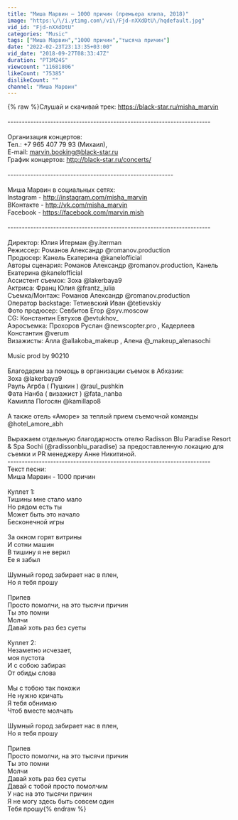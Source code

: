 ```yaml
---
title: "Миша Марвин — 1000 причин (премьера клипа, 2018)"
image: "https:\/\/i.ytimg.com\/vi\/Fjd-nXXdDtU\/hqdefault.jpg"
vid_id: "Fjd-nXXdDtU"
categories: "Music"
tags: ["Миша Марвин","1000 причин","тысяча причин"]
date: "2022-02-23T23:13:35+03:00"
vid_date: "2018-09-27T08:33:47Z"
duration: "PT3M24S"
viewcount: "11681806"
likeCount: "75385"
dislikeCount: ""
channel: "Миша Марвин"
---
```

{% raw %}Слушай и скачивай трек: <a rel="nofollow" target="blank" href="https://black-star.ru/misha_marvin">https://black-star.ru/misha_marvin</a><br /><br />-----------------------------------------------------------------------<br /><br />Организация концертов:<br />Тел.: +7 965 407 79 93 (Михаил), <br />E-mail: marvin.booking@black-star.ru<br />График концертов: <a rel="nofollow" target="blank" href="http://black-star.ru/concerts/">http://black-star.ru/concerts/</a><br /><br />----------------------------------------------------------<br /><br />Миша Марвин в социальных сетях:<br />Instagram - <a rel="nofollow" target="blank" href="http://instagram.com/misha_marvin">http://instagram.com/misha_marvin</a><br />ВКонтакте - <a rel="nofollow" target="blank" href="http://vk.com/misha_marvin">http://vk.com/misha_marvin</a><br />Facebook - <a rel="nofollow" target="blank" href="https://facebook.com/marvin.mish">https://facebook.com/marvin.mish</a><br /><br />-----------------------------------------------------------------------<br /><br />Директор: Юлия Итерман @y.iterman<br />Режиссер: Романов Александр @romanov.production<br />Продюсер: Канель Екатерина @kanelofficial<br />Авторы сценария: Романов Александр @romanov.production, Канель Екатерина @kanelofficial<br />Ассистент съемок: Зоха @lakerbaya9<br />Актриса: Франц Юлия @frantz_julia<br />Съемка/Монтаж: Романов Александр @romanov.production<br />Оператор backstage: Тетиевский Иван @tetievskiy<br />Фото продюсер: Севбитов Егор @syv.moscow<br />CG: Константин Евтухов @evtukhov_<br />Аэросъемка: Прохоров Руслан @newscopter.pro , Кадерлеев Константин @verum<br />Визажисты: Алла @allakoba_makeup , Алена @_makeup_alenasochi<br /><br /> Music prod by 90210<br /><br />Благодарим за помощь в организации съемок в Абхазии:<br />Зоха @lakerbaya9<br />Рауль Агрба ( Пушкин ) @raul_pushkin<br />Фата Нанба ( визажист )  @fata_nanba<br />Камилла Погосян @kamillapo8<br /><br />А также отель «Аморе» за теплый прием съемочной команды @hotel_amore_abh<br /><br />Выражаем отдельную благодарность отелю Radisson Blu Paradise Resort &amp; Spa Sochi (@radissonblu_paradise) за предоставленную локацию для съемки и PR менеджеру Анне Никитиной.<br />-----------------------------------------------------------------------<br />Текст песни: <br />Миша Марвин - 1000 причин<br /><br />Куплет 1:<br />Тишины мне стало мало<br />Но рядом есть ты<br />Может быть это начало<br />Бесконечной игры<br /><br />За окном горят витрины<br />И сотни машин<br />В тишину я не верил<br />Ее я забыл<br /><br />Шумный город забирает нас в плен,<br />Но я тебя прошу<br /><br />Припев<br />Просто помолчи, на это тысячи причин<br />Ты это помни<br />Молчи<br />Давай хоть раз без суеты<br /> <br />Куплет 2:<br />Незаметно исчезает, <br />моя пустота<br />И с собою забирая<br />От обиды слова<br /><br />Мы с тобою так похожи<br />Не нужно кричать<br />Я тебя обнимаю<br />Чтоб вместе молчать<br /><br />Шумный город забирает нас в плен,<br />Но я тебя прошу<br /><br />Припев<br />Просто помолчи, на это тысячи причин<br />Ты это помни<br />Молчи<br />Давай хоть раз без суеты<br />Давай с тобой просто помолчим<br />У нас на это тысячи причин<br />Я не могу здесь быть совсем один<br />Тебя прошу{% endraw %}
